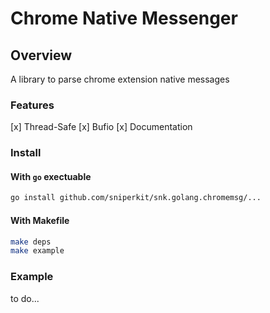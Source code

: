 # Chrome Native Messenger 

## Overview
A library to parse chrome extension native messages

### Features
[x] Thread-Safe
[x] Bufio
[x] Documentation

### Install

#### With `go` exectuable
```bash
go install github.com/sniperkit/snk.golang.chromemsg/...
```

#### With Makefile
```bash
make deps
make example
```

### Example
to do...